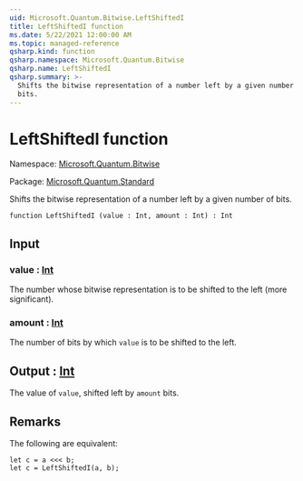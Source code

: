```yaml
---
uid: Microsoft.Quantum.Bitwise.LeftShiftedI
title: LeftShiftedI function
ms.date: 5/22/2021 12:00:00 AM
ms.topic: managed-reference
qsharp.kind: function
qsharp.namespace: Microsoft.Quantum.Bitwise
qsharp.name: LeftShiftedI
qsharp.summary: >-
  Shifts the bitwise representation of a number left by a given number of
  bits.
---
```


# LeftShiftedI function

Namespace: [Microsoft.Quantum.Bitwise](xref:Microsoft.Quantum.Bitwise)

Package: [Microsoft.Quantum.Standard](https://nuget.org/packages/Microsoft.Quantum.Standard)


Shifts the bitwise representation of a number left by a given number ofbits.

```qsharp
function LeftShiftedI (value : Int, amount : Int) : Int
```


## Input

### value : [Int](xref:microsoft.quantum.qsharp.valueliterals#int-literals)

The number whose bitwise representation is to be shifted to the left(more significant).


### amount : [Int](xref:microsoft.quantum.qsharp.valueliterals#int-literals)

The number of bits by which `value` is to be shifted to the left.



## Output : [Int](xref:microsoft.quantum.qsharp.valueliterals#int-literals)

The value of `value`, shifted left by `amount` bits.

## Remarks

The following are equivalent:```qsharplet c = a <<< b;let c = LeftShiftedI(a, b);```